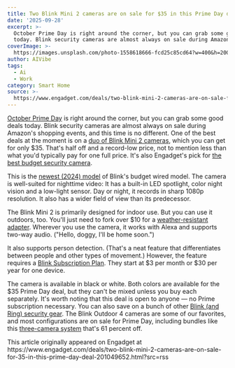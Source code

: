 ```yaml
---
title: Two Blink Mini 2 cameras are on sale for $35 in this Prime Day deal
date: '2025-09-28'
excerpt: >-
  October Prime Day is right around the corner, but you can grab some good deals
  today. Blink security cameras are almost always on sale during Amazon's...
coverImage: >-
  https://images.unsplash.com/photo-1558618666-fcd25c85cd64?w=400&h=200&fit=crop&auto=format
author: AIVibe
tags:
  - Ai
  - Work
category: Smart Home
source: >-
  https://www.engadget.com/deals/two-blink-mini-2-cameras-are-on-sale-for-35-in-this-prime-day-deal-201049652.html?src=rss
---
```

<p><a data-i13n="cpos:1;pos:1" href="https://www.engadget.com/deals/the-best-october-prime-day-deals-to-get-today-early-sales-on-tech-from-apple-roku-shark-anker-and-more-050801467.html">October Prime Day</a> is right around the corner, but you can grab some good deals today. Blink security cameras are almost always on sale during Amazon's shopping events, and this time is no different. One of the best deals at the moment is on a <a data-i13n="elm:affiliate_link;sellerN:Amazon;elmt:;cpos:2;pos:1" href="https://shopping.yahoo.com/rdlw?merchantId=66ea567a-c987-4c2e-a2ff-02904efde6ea&amp;itemId=amazon_B0BWX1D2DW&amp;siteId=us-engadget&amp;pageId=1p-autolink&amp;contentUuid=c376320e-5a8d-4ac1-b32b-0145cafc1ae3&amp;featureId=text-link&amp;merchantName=Amazon&amp;linkText=duo+of+Blink+Mini+2+cameras&amp;custData=eyJzb3VyY2VOYW1lIjoiV2ViLURlc2t0b3AtVmVyaXpvbiIsImxhbmRpbmdVcmwiOiJodHRwczovL3d3dy5hbWF6b24uY29tL0JsaW5rLU1pbmktMi1DYW1lcmEtV2hpdGUvZHAvQjBCV1gxRDJEVz90YWc9Z2RndDBjLTIwIiwiY29udGVudFV1aWQiOiJjMzc2MzIwZS01YThkLTRhYzEtYjMyYi0wMTQ1Y2FmYzFhZTMiLCJvcmlnaW5hbFVybCI6Imh0dHBzOi8vd3d3LmFtYXpvbi5jb20vQmxpbmstTWluaS0yLUNhbWVyYS1XaGl0ZS9kcC9CMEJXWDFEMkRXIiwiZHluYW1pY0NlbnRyYWxUcmFja2luZ0lkIjp0cnVlLCJzaXRlSWQiOiJ1cy1lbmdhZGdldCIsInBhZ2VJZCI6IjFwLWF1dG9saW5rIiwiZmVhdHVyZUlkIjoidGV4dC1saW5rIn0&amp;signature=AQAAAc9psfGAJFvA8g4v1tqQ7TdEEWRx8JaYTnwtPHFYKsxj&amp;gcReferrer=https%3A%2F%2Fwww.amazon.com%2FBlink-Mini-2-Camera-White%2Fdp%2FB0BWX1D2DW" class="rapid-with-clickid" data-original-link="https://www.amazon.com/Blink-Mini-2-Camera-White/dp/B0BWX1D2DW?th=1">duo of Blink Mini 2 cameras</a>, which you can get for only $35. That's half off and a record-low price, not to mention less than what you'd typically pay for one full price. It's also Engadget's pick for <a data-i13n="cpos:3;pos:1" href="https://www.engadget.com/home/smart-home/best-security-camera-130035012.html">the best budget security camera</a>.</p> 
<p>This is the <a data-i13n="cpos:4;pos:1" href="https://www.engadget.com/blinks-new-mini-2-offers-a-built-in-spotlight-and-person-detection-for-40-130055057.html">newest (2024) model</a> of Blink's budget wired model. The camera is well-suited for nighttime video: It has a built-in LED spotlight, color night vision and a low-light sensor. Day or night, it records in sharp 1080p resolution. It also has a wider field of view than its predecessor.</p> <span id="end-legacy-contents"></span> 
<p> <core-commerce id="4c36ff2f7aab4e0ea97bec5482a2df58" data-type="product-list" data-original-url="https://www.amazon.com/Blink-Mini-2-Camera-White/dp/B0BWX1D2DW?th=1"></core-commerce></p> 
<p>The Blink Mini 2 is primarily designed for indoor use. But you can use it outdoors, too. You'll just need to fork over $10 for a <a data-i13n="elm:affiliate_link;sellerN:Amazon;elmt:;cpos:5;pos:1" href="https://shopping.yahoo.com/rdlw?merchantId=66ea567a-c987-4c2e-a2ff-02904efde6ea&amp;itemId=amazon_B0CBL72HYD&amp;siteId=us-engadget&amp;pageId=1p-autolink&amp;contentUuid=c376320e-5a8d-4ac1-b32b-0145cafc1ae3&amp;featureId=text-link&amp;merchantName=Amazon&amp;linkText=weather-resistant+adapter&amp;custData=eyJzb3VyY2VOYW1lIjoiV2ViLURlc2t0b3AtVmVyaXpvbiIsImxhbmRpbmdVcmwiOiJodHRwczovL3d3dy5hbWF6b24uY29tL0JsaW5rLS1NaW5pLTItUG93ZXItQWRwYXRlci9kcC9CMENCTDcySFlELz90YWc9Z2RndDBjLTIwIiwiY29udGVudFV1aWQiOiJjMzc2MzIwZS01YThkLTRhYzEtYjMyYi0wMTQ1Y2FmYzFhZTMiLCJvcmlnaW5hbFVybCI6Imh0dHBzOi8vd3d3LmFtYXpvbi5jb20vQmxpbmstLU1pbmktMi1Qb3dlci1BZHBhdGVyL2RwL0IwQ0JMNzJIWUQvIiwiZHluYW1pY0NlbnRyYWxUcmFja2luZ0lkIjp0cnVlLCJzaXRlSWQiOiJ1cy1lbmdhZGdldCIsInBhZ2VJZCI6IjFwLWF1dG9saW5rIiwiZmVhdHVyZUlkIjoidGV4dC1saW5rIn0&amp;signature=AQAAAYV57Fyz1GBgvOmZfot-Aybfnan9WCvQXkFBF1-umNSt&amp;gcReferrer=https%3A%2F%2Fwww.amazon.com%2FBlink--Mini-2-Power-Adpater%2Fdp%2FB0CBL72HYD%2F" class="rapid-with-clickid" data-original-link="https://www.amazon.com/Blink--Mini-2-Power-Adpater/dp/B0CBL72HYD/">weather-resistant adapter</a>. Wherever you use the camera, it works with Alexa and supports two-way audio. ("Hello, doggy, I'll be home soon.")</p> 
<p>It also supports person detection. (That's a neat feature that differentiates between people and other types of movement.) However, the feature requires a <a data-i13n="elm:affiliate_link;sellerN:Amazon;elmt:;cpos:6;pos:1" href="https://shopping.yahoo.com/rdlw?merchantId=66ea567a-c987-4c2e-a2ff-02904efde6ea&amp;itemId=amazon_B08JHG867P&amp;siteId=us-engadget&amp;pageId=1p-autolink&amp;contentUuid=c376320e-5a8d-4ac1-b32b-0145cafc1ae3&amp;featureId=text-link&amp;merchantName=Amazon&amp;linkText=Blink+Subscription+Plan&amp;custData=eyJzb3VyY2VOYW1lIjoiV2ViLURlc2t0b3AtVmVyaXpvbiIsImxhbmRpbmdVcmwiOiJodHRwczovL3d3dy5hbWF6b24uY29tL2RwL0IwOEpIRzg2N1A_dGFnPWdkZ3QwYy0yMCIsImNvbnRlbnRVdWlkIjoiYzM3NjMyMGUtNWE4ZC00YWMxLWIzMmItMDE0NWNhZmMxYWUzIiwib3JpZ2luYWxVcmwiOiJodHRwczovL3d3dy5hbWF6b24uY29tL2RwL0IwOEpIRzg2N1AiLCJkeW5hbWljQ2VudHJhbFRyYWNraW5nSWQiOnRydWUsInNpdGVJZCI6InVzLWVuZ2FkZ2V0IiwicGFnZUlkIjoiMXAtYXV0b2xpbmsiLCJmZWF0dXJlSWQiOiJ0ZXh0LWxpbmsifQ&amp;signature=AQAAATqtGO1ZMerDKCJDzKmOMAYZY_sIywQ_uwBaYOCtR0gi&amp;gcReferrer=https%3A%2F%2Fwww.amazon.com%2Fdp%2FB08JHG867P" class="rapid-with-clickid" data-original-link="https://www.amazon.com/dp/B08JHG867P">Blink Subscription Plan</a>. They start at $3 per month or $30 per year for one device.</p> 
<p>The camera is available in black or white. Both colors are available for the $35 Prime Day deal, but they can't be mixed unless you buy each separately. It's worth noting that this deal is open to anyone — no Prime subscription necessary. You can also save on a bunch of other <a data-i13n="elm:affiliate_link;sellerN:Amazon;elmt:;cpos:7;pos:1" href="https://shopping.yahoo.com/rdlw?merchantId=66ea567a-c987-4c2e-a2ff-02904efde6ea&amp;siteId=us-engadget&amp;pageId=1p-autolink&amp;contentUuid=c376320e-5a8d-4ac1-b32b-0145cafc1ae3&amp;featureId=text-link&amp;merchantName=Amazon&amp;linkText=Blink+%28and+Ring%29+security+gear&amp;custData=eyJzb3VyY2VOYW1lIjoiV2ViLURlc2t0b3AtVmVyaXpvbiIsImxhbmRpbmdVcmwiOiJodHRwczovL3d3dy5hbWF6b24uY29tL2V2ZW50cy9kZXZpY2VkZWFscz90YWc9Z2RndDBjLTIwIiwiY29udGVudFV1aWQiOiJjMzc2MzIwZS01YThkLTRhYzEtYjMyYi0wMTQ1Y2FmYzFhZTMiLCJvcmlnaW5hbFVybCI6Imh0dHBzOi8vd3d3LmFtYXpvbi5jb20vZXZlbnRzL2RldmljZWRlYWxzIiwiZHluYW1pY0NlbnRyYWxUcmFja2luZ0lkIjp0cnVlLCJzaXRlSWQiOiJ1cy1lbmdhZGdldCIsInBhZ2VJZCI6IjFwLWF1dG9saW5rIiwiZmVhdHVyZUlkIjoidGV4dC1saW5rIn0&amp;signature=AQAAAYdPXZp0jEv-JRUxC66tOmyqVaDYAaYyrdnnBuXKGFPF&amp;gcReferrer=https%3A%2F%2Fwww.amazon.com%2Fevents%2Fdevicedeals" class="rapid-with-clickid" data-original-link="https://www.amazon.com/events/devicedeals?ref=ods_ps_pbdd">Blink (and Ring) security gear</a>. The Blink Outdoor 4 cameras are some of our favorites, and most configurations are on sale for Prime Day, including bundles like this <a data-i13n="elm:affiliate_link;sellerN:Amazon;elmt:;cpos:8;pos:1" href="https://shopping.yahoo.com/rdlw?merchantId=66ea567a-c987-4c2e-a2ff-02904efde6ea&amp;itemId=amazon_B0DHLQT3CG&amp;siteId=us-engadget&amp;pageId=1p-autolink&amp;contentUuid=c376320e-5a8d-4ac1-b32b-0145cafc1ae3&amp;featureId=text-link&amp;merchantName=Amazon&amp;linkText=three-camera+system&amp;custData=eyJzb3VyY2VOYW1lIjoiV2ViLURlc2t0b3AtVmVyaXpvbiIsImxhbmRpbmdVcmwiOiJodHRwczovL3d3dy5hbWF6b24uY29tL0JsaW5rLU91dGRvb3ItbmV3ZXN0LW1vZGVsLVdpcmVsZXNzL2RwL0IwREhMUVQzQ0c_dGFnPWdkZ3QwYy0yMCIsImNvbnRlbnRVdWlkIjoiYzM3NjMyMGUtNWE4ZC00YWMxLWIzMmItMDE0NWNhZmMxYWUzIiwib3JpZ2luYWxVcmwiOiJodHRwczovL3d3dy5hbWF6b24uY29tL0JsaW5rLU91dGRvb3ItbmV3ZXN0LW1vZGVsLVdpcmVsZXNzL2RwL0IwREhMUVQzQ0ciLCJkeW5hbWljQ2VudHJhbFRyYWNraW5nSWQiOnRydWUsInNpdGVJZCI6InVzLWVuZ2FkZ2V0IiwicGFnZUlkIjoiMXAtYXV0b2xpbmsiLCJmZWF0dXJlSWQiOiJ0ZXh0LWxpbmsifQ&amp;signature=AQAAAeHj0c_cWEK5Vm7lAxBEPHDVWIczz6_sGnqqXV9qoqBF&amp;gcReferrer=https%3A%2F%2Fwww.amazon.com%2FBlink-Outdoor-newest-model-Wireless%2Fdp%2FB0DHLQT3CG" class="rapid-with-clickid" data-original-link="https://www.amazon.com/Blink-Outdoor-newest-model-Wireless/dp/B0DHLQT3CG?">three-camera system</a> that's 61 percent off.</p> 
<p> <core-commerce id="456556b76ad242bc8f637a19879fa094" data-type="product-list" data-original-url="https://www.amazon.com/Blink-Outdoor-newest-model-Wireless/dp/B0DHLQT3CG?"></core-commerce></p> 
<p></p>This article originally appeared on Engadget at https://www.engadget.com/deals/two-blink-mini-2-cameras-are-on-sale-for-35-in-this-prime-day-deal-201049652.html?src=rss
